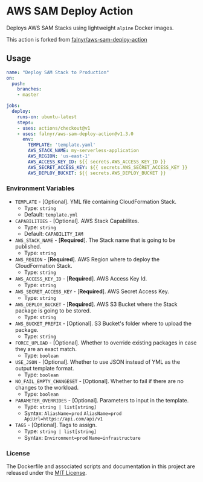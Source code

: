 # AWS SAM Deploy Action

Deploys AWS SAM Stacks using lightweight `alpine` Docker images.

This action is forked from [falnyr/aws-sam-deploy-action](https://github.com/falnyr/sam-deploy-action)

## Usage

```yml
name: "Deploy SAM Stack to Production"
on:
  push:
    branches:
    - master

jobs:
  deploy:
    runs-on: ubuntu-latest
    steps:
    - uses: actions/checkout@v1
    - uses: falnyr/aws-sam-deploy-action@v1.3.0
      env:
        TEMPLATE: 'template.yaml'
        AWS_STACK_NAME: my-serverless-application
        AWS_REGION: 'us-east-1'
        AWS_ACCESS_KEY_ID: ${{ secrets.AWS_ACCESS_KEY_ID }}
        AWS_SECRET_ACCESS_KEY: ${{ secrets.AWS_SECRET_ACCESS_KEY }}
        AWS_DEPLOY_BUCKET: ${{ secrets.AWS_DEPLOY_BUCKET }}
```

### Environment Variables

* `TEMPLATE` - [Optional]. YML file containing CloudFormation Stack.
  * Type: `string`
  * Default: `template.yml`
* `CAPABILITIES` - [Optional]. AWS Stack Capabilites.
  * Type: `string`
  * Default: `CAPABILITY_IAM`
* `AWS_STACK_NAME` - [**Required**]. The Stack name that is going to be published.
  * Type: `string`
* `AWS_REGION` - [**Required**]. AWS Region where to deploy the CloudFormation Stack.
  * Type: `string`
* `AWS_ACCESS_KEY_ID` - [**Required**]. AWS Access Key Id.
  * Type: `string`
* `AWS_SECRET_ACCESS_KEY` - [**Required**]. AWS Secret Access Key.
  * Type: `string`
* `AWS_DEPLOY_BUCKET` - [**Required**]. AWS S3 Bucket where the Stack package is going to be stored.
  * Type: `string`
* `AWS_BUCKET_PREFIX` - [Optional]. S3 Bucket's folder where to upload the package.
  * Type: `string`
* `FORCE_UPLOAD` - [Optional]. Whether to override existing packages in case they are an exact match.
  * Type: `boolean`
* `USE_JSON` - [Optional]. Whether to use JSON instead of YML as the output template format.
  * Type: `boolean`
* `NO_FAIL_EMPTY_CHANGESET` - [Optional]. Whether to fail if there are no changes to the workload.
  * Type: `boolean`
* `PARAMETER_OVERRIDES` - [Optional]. Parameters to input in the template.
  * Type: `string | list[string]`
  * Syntax: `AliasName=prod` `AliasName=prod ApiUrl=https://api.com/api/v1`
* `TAGS` - [Optional]. Tags to assign.
  * Type: `string | list[string]`
  * Syntax: `Environment=prod` `Name=infrastructure `

### License

The Dockerfile and associated scripts and documentation in this project are released under the [MIT License](LICENSE).
